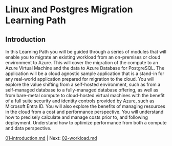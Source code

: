 # Linux and Postgres Migration Learning Path 

## Introduction

In this Learning Path you will be guided through a series of modules that will enable you to migrate an existing workload from an on-premises or cloud environment to Azure. This will cover the migration of the compute to an Azure Virtual Machine and the data to Azure Database for PostgreSQL. The application will be a cloud agnostic sample application that is a stand-in for any real-world application prepared for migration to the cloud. You will explore the value shifting from a self-hosted environment, such as from a self-managed database to a fully-managed database offering, as well as from bare-metal compute to cloud-hosted virtual machines with the benefit of a full suite security and identity controls provided by Azure, such as Microsoft Entra ID. You will also explore the benefits of managing resources in the cloud from a cost and performance perspective. You will understand how to precisely calculate and manage costs prior to, and following deployment. Understand how to optimize performance from both a compute and data perspective. 

[01-introduction.md](./modules/01-introduction.md) | Next: [02-workload.md](modules/02-workload.md)
